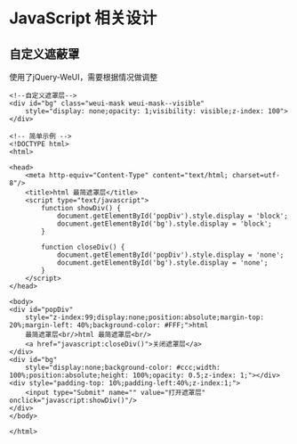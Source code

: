 # JavaScript 相关设计

## 自定义遮蔽罩

使用了jQuery-WeUI，需要根据情况做调整

<highlight-code lang='html'>

    <!--自定义遮罩层-->
    <div id="bg" class="weui-mask weui-mask--visible"
        style="display: none;opacity: 1;visibility: visible;z-index: 100">
    </div>

    <!-- 简单示例 -->
    <!DOCTYPE html>
    <html>

    <head>
        <meta http-equiv="Content-Type" content="text/html; charset=utf-8"/>
        <title>html 最简遮罩层</title>
        <script type="text/javascript">
            function showDiv() {
                document.getElementById('popDiv').style.display = 'block';
                document.getElementById('bg').style.display = 'block';
            }

            function closeDiv() {
                document.getElementById('popDiv').style.display = 'none';
                document.getElementById('bg').style.display = 'none';
            }
        </script>
    </head>

    <body>
    <div id="popDiv"
        style="z-index:99;display:none;position:absolute;margin-top: 20%;margin-left: 40%;background-color: #FFF;">html
        最简遮罩层<br/>html 最简遮罩层<br/>
        <a href="javascript:closeDiv()">关闭遮罩层</a>
    </div>
    <div id="bg"
        style="display:none;background-color: #ccc;width: 100%;position:absolute;height: 100%;opacity: 0.5;z-index: 1;"></div>
    <div style="padding-top: 10%;padding-left:40%;z-index:1;">
        <input type="Submit" name="" value="打开遮罩层" onclick="javascript:showDiv()"/>
    </div>
    </body>

    </html>

</highlight-code>